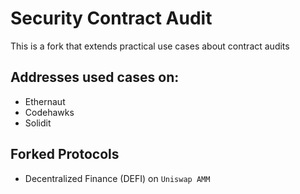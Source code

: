 # Security Contract Audit

This is a fork that extends practical use cases about contract audits

## Addresses used cases on:

- Ethernaut
- Codehawks
- Solidit

## Forked Protocols

- Decentralized Finance (DEFI) on `Uniswap AMM`
